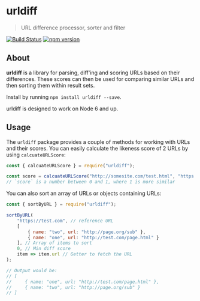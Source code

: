 # urldiff
> URL difference processor, sorter and filter

[![Build Status](https://travis-ci.org/perry-mitchell/urldiff.svg?branch=master)](https://travis-ci.org/perry-mitchell/urldiff) [![npm version](https://badge.fury.io/js/urldiff.svg)](https://www.npmjs.com/package/urldiff)

## About

**urldiff** is a library for parsing, diff'ing and scoring URLs based on their differences. These scores can then be used for comparing similar URLs and then sorting them within result sets.

Install by running `npm install urldiff --save`.

urldiff is designed to work on Node 6 and up.

## Usage

The `urldiff` package provides a couple of methods for working with URLs and their scores. You can easily calculate the likeness score of 2 URLs by using `calcuateURLScore`:

```javascript
const { calcuateURLScore } = require("urldiff");

const score = calcuateURLScore("http://somesite.com/test.html", "https://test.somesite.com/");
// `score` is a number between 0 and 1, where 1 is more similar
```

You can also sort an array of URLs or objects containing URLs:

```javascript
const { sortByURL } = require("urldiff");

sortByURL(
    "https://test.com", // reference URL
    [
        { name: "two", url: "http://page.org/sub" },
        { name: "one", url: "http://test.com/page.html" }
    ], // Array of items to sort
    0, // Min diff score
    item => item.url // Getter to fetch the URL
);

// Output would be:
// [
//     { name: "one", url: "http://test.com/page.html" },
//     { name: "two", url: "http://page.org/sub" }
// ]
```
